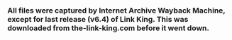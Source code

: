 ### All files were captured by Internet Archive Wayback Machine, except for last release (v6.4) of Link King.  This was downloaded from the-link-king.com before it went down.
